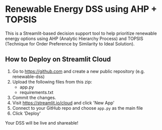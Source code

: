# Renewable Energy DSS using AHP + TOPSIS

This is a Streamlit-based decision support tool to help prioritize renewable energy options using AHP (Analytic Hierarchy Process) and TOPSIS (Technique for Order Preference by Similarity to Ideal Solution).

## How to Deploy on Streamlit Cloud

1. Go to https://github.com and create a new public repository (e.g. renewable-dss)
2. Upload the following files from this zip:
   - app.py
   - requirements.txt
3. Commit the changes.
4. Visit https://streamlit.io/cloud and click 'New App'
5. Connect to your GitHub repo and choose `app.py` as the main file
6. Click 'Deploy'

Your DSS will be live and shareable!